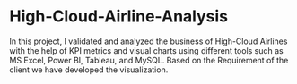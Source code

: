 # High-Cloud-Airline-Analysis
 In this project, I validated and analyzed the business of High-Cloud Airlines with the help of KPI metrics and visual charts using different tools such as MS Excel, Power BI, Tableau, and MySQL. Based on the Requirement of the client we have developed the visualization.
